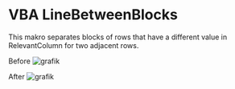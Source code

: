 # VBA LineBetweenBlocks
This makro separates blocks of rows that have a different value in RelevantColumn for two adjacent rows. 

Before
![grafik](https://user-images.githubusercontent.com/78645935/118372721-4537f280-b5b3-11eb-9aa7-a5a30c253593.png)

After
![grafik](https://user-images.githubusercontent.com/78645935/118372753-67317500-b5b3-11eb-85e1-9db96fd2517a.png)

